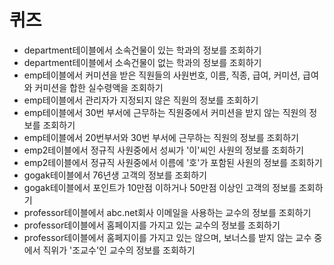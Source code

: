# 퀴즈
- department테이블에서 소속건물이 있는 학과의 정보를 조회하기
- department테이블에서 소속건물이 없는 학과의 정보를 조회하기
- emp테이블에서 커미션을 받은 직원들의 사원번호, 이름, 직종, 급여, 커미션, 급여와 커미션을 합한 실수령액을 조회하기
- emp테이블에서 관리자가 지정되지 않은 직원의 정보를 조회하기
- emp테이블에서 30번 부서에 근무하는 직원중에서 커미션을 받지 않는 직원의 정보를 조회하기
- emp테이블에서 20번부서와 30번 부서에 근무하는 직원의 정보를 조회하기
- emp2테이블에서 정규직 사원중에서 성씨가 '이'씨인 사원의 정보를 조회하기
- emp2테이블에서 정규직 사원중에서 이름에 '호'가 포함된 사원의 정보를 조회하기
- gogak테이블에서 76년생 고객의 정보를 조회하기
- gogak테이블에서 포인트가 10만점 이하거나 50만점 이상인 고객의 정보를 조회하기
- professor테이블에서 abc.net회사 이메일을 사용하는 교수의 정보를 조회하기
- professor테이블에서 홈페이지를 가지고 있는 교수의 정보를 조회하기
- professor테이블에서 홈페지이를 가지고 있는 않으며, 보너스를 받지 않는 교수 중에서 직위가 '조교수'인 교수의 정보를 조회하기
